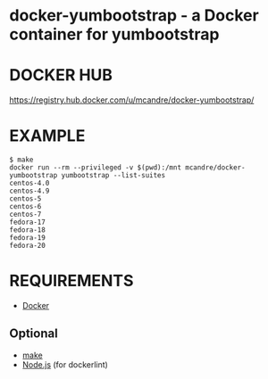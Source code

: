 # docker-yumbootstrap - a Docker container for yumbootstrap

# DOCKER HUB

https://registry.hub.docker.com/u/mcandre/docker-yumbootstrap/

# EXAMPLE

```
$ make
docker run --rm --privileged -v $(pwd):/mnt mcandre/docker-yumbootstrap yumbootstrap --list-suites
centos-4.0
centos-4.9
centos-5
centos-6
centos-7
fedora-17
fedora-18
fedora-19
fedora-20
```

# REQUIREMENTS

* [Docker](https://www.docker.com/)

## Optional

* [make](http://www.gnu.org/software/make/)
* [Node.js](https://nodejs.org/en/) (for dockerlint)
